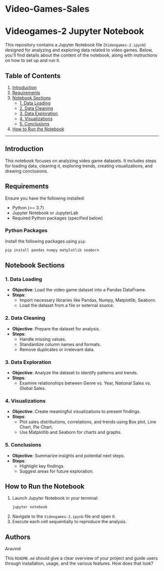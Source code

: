 # Video-Games-Sales
# Videogames-2 Jupyter Notebook

This repository contains a Jupyter Notebook file (`Videogames-2.ipynb`) designed for analyzing and exploring data related to video games. Below, you'll find details about the content of the notebook, along with instructions on how to set up and run it.

## Table of Contents
1. [Introduction](#introduction)
2. [Requirements](#requirements)
3. [Notebook Sections](#notebook-sections)
   - [1. Data Loading](#1-data-loading)
   - [2. Data Cleaning](#2-data-cleaning)
   - [3. Data Exploration](#3-data-exploration)
   - [4. Visualizations](#4-visualizations)
   - [5. Conclusions](#5-conclusions)
4. [How to Run the Notebook](#how-to-run-the-notebook)
---

## Introduction
This notebook focuses on analyzing video game datasets. It includes steps for loading data, cleaning it, exploring trends, creating visualizations, and drawing conclusions.

## Requirements
Ensure you have the following installed:
- Python (>= 3.7)
- Jupyter Notebook or JupyterLab
- Required Python packages (specified below)

### Python Packages
Install the following packages using `pip`:
```bash
pip install pandas numpy matplotlib seaborn
```

## Notebook Sections

### 1. Data Loading
- **Objective**: Load the video game dataset into a Pandas DataFrame.
- **Steps**:
  - Import necessary libraries like Pandas, Numpy, Matplotlib, Seaborn.
  - Load the dataset from a file or external source.

### 2. Data Cleaning
- **Objective**: Prepare the dataset for analysis.
- **Steps**:
  - Handle missing values.
  - Standardize column names and formats.
  - Remove duplicates or irrelevant data.

### 3. Data Exploration
- **Objective**: Analyze the dataset to identify patterns and trends.
- **Steps**:
  - Examine relationships between Genre vs. Year, National Sales vs. Global Sales.

### 4. Visualizations
- **Objective**: Create meaningful visualizations to present findings.
- **Steps**:
  - Plot sales distributions, correlations, and trends using Box plot, Line Chart, Pie Chart.
  - Use Matplotlib and Seaborn for charts and graphs.

### 5. Conclusions
- **Objective**: Summarize insights and potential next steps.
- **Steps**:
  - Highlight key findings.
  - Suggest areas for future exploration.

## How to Run the Notebook
1. Launch Jupyter Notebook in your terminal:
   ```bash
   jupyter notebook
   ```
2. Navigate to the `Videogames-2.ipynb` file and open it.
3. Execute each cell sequentially to reproduce the analysis.

## Authors
Aravind

This `README.md` should give a clear overview of your project and guide users through installation, usage, and the various features. How does that look?
